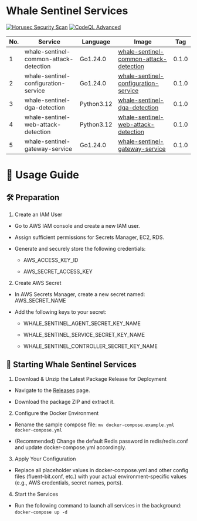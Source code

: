 # Whale Sentinel Services

[![Horusec Security Scan](https://github.com/YangYang-Research/whale-sentinel-services/actions/workflows/horusec-scan.yml/badge.svg?branch=main)](https://github.com/YangYang-Research/whale-sentinel-services/actions/workflows/horusec-scan.yml)
[![CodeQL Advanced](https://github.com/YangYang-Research/whale-sentinel-services/actions/workflows/codeql.yml/badge.svg?branch=main)](https://github.com/YangYang-Research/whale-sentinel-services/actions/workflows/codeql.yml)

| No. | Service | Language | Image |  Tag |
| --- | -------- | ------- | ------- |  ----- |
| 1 | whale-sentinel-common-attack-detection | Go1.24.0 | [whale-sentinel-common-attack-detection](https://gallery.ecr.aws/j8d4r7c5/whale-sentinel/whale-sentinel-services/whale-sentinel-common-attack-detection) |  0.1.0 |
| 2 | whale-sentinel-configuration-service | Go1.24.0 | [whale-sentinel-configuration-service](https://gallery.ecr.aws/j8d4r7c5/whale-sentinel/whale-sentinel-services/whale-sentinel-configuration-service) | 0.1.0 |
| 3 | whale-sentinel-dga-detection | Python3.12 | [whale-sentinel-dga-detection](https://gallery.ecr.aws/j8d4r7c5/whale-sentinel/whale-sentinel-services/whale-sentinel-dga-detection) | 0.1.0 |
| 4 | whale-sentinel-web-attack-detection | Python3.12 | [whale-sentinel-web-attack-detection](https://gallery.ecr.aws/j8d4r7c5/whale-sentinel/whale-sentinel-services/whale-sentinel-web-attack-detection) | 0.1.0 |
| 5 | whale-sentinel-gateway-service | Go1.24.0 | [whale-sentinel-gateway-service](https://gallery.ecr.aws/j8d4r7c5/whale-sentinel/whale-sentinel-services/whale-sentinel-gateway-service) | 0.1.0 |

# 🚀 Usage Guide

## 🛠️ Preparation 

1. Create an IAM User

- Go to AWS IAM console and create a new IAM user.

- Assign sufficient permissions for Secrets Manager, EC2, RDS.

- Generate and securely store the following credentials:

    - AWS_ACCESS_KEY_ID

    - AWS_SECRET_ACCESS_KEY

2. Create AWS Secret

- In AWS Secrets Manager, create a new secret named: AWS_SECRET_NAME

- Add the following keys to your secret:

    - WHALE_SENTINEL_AGENT_SECRET_KEY_NAME

    - WHALE_SENTINEL_SERVICE_SECRET_KEY_NAME

    - WHALE_SENTINEL_CONTROLLER_SECRET_KEY_NAME

## 🚦 Starting Whale Sentinel Services

1. Download & Unzip the Latest Package Release for Deployment

- Navigate to the [Releases](https://github.com/YangYang-Research/whale-sentinel-services/releases) page.

- Download the package ZIP and extract it.

2. Configure the Docker Environment

- Rename the sample compose file: `mv docker-compose.example.yml docker-compose.yml`

- (Recommended) Change the default Redis password in redis/redis.conf and update docker-compose.yml accordingly.

3. Apply Your Configuration

- Replace all placeholder values in docker-compose.yml and other config files (fluent-bit.conf, etc.) with your actual environment-specific values (e.g., AWS credentials, secret names, ports).

4. Start the Services

- Run the following command to launch all services in the background: `docker-compose up -d`

